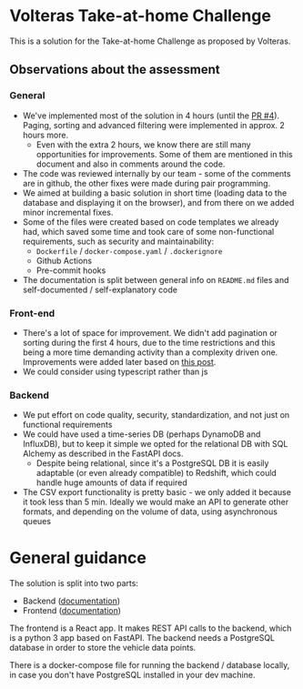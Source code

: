 # Volteras Take-at-home Challenge

This is a solution for the Take-at-home Challenge as proposed by Volteras.

## Observations about the assessment

### General
- We've implemented most of the solution in 4 hours (until the [PR #4](https://github.com/inspira/volteras-assignment/pull/4)). Paging, sorting and advanced filtering were implemented in approx. 2 hours more. 
  - Even with the extra 2 hours, we know there are still many opportunities for improvements. Some of them are mentioned  in this document and also in comments around the code.
- The code was reviewed internally by our team - some of the comments are in github, the other fixes were made during pair programming.
- We aimed at building a basic solution in short time (loading data to the database and displaying it on the browser), and from there on we added minor incremental fixes.
- Some of the files were created based on code templates we already had, which saved some time and took care of some non-functional requirements, such as security and maintainability:
  - `Dockerfile` / `docker-compose.yaml` / `.dockerignore`
  - Github Actions
  - Pre-commit hooks
- The documentation is split between general info on `README.md` files and self-documented / self-explanatory code


### Front-end
- There's a lot of space for improvement. We didn't add pagination or sorting during the first 4 hours, due to the time restrictions and this being a more time demanding activity than a complexity driven one. Improvements were added later based on [this post](https://www.taniarascia.com/front-end-tables-sort-filter-paginate/).
- We could consider using typescript rather than js

### Backend
- We put effort on code quality, security, standardization, and not just on functional requirements
- We could have used a time-series DB (perhaps DynamoDB and InfluxDB), but to keep it simple we opted for the relational DB with SQL Alchemy as described in the FastAPI docs.
  - Despite being relational, since it's a PostgreSQL DB it is easily adaptable (or even already compatible) to Redshift, which could handle huge amounts of data if required
- The CSV export functionality is pretty basic - we only added it because it took less than 5 min. Ideally we would make an API to generate other formats, and depending on the volume of data, using asynchronous queues

# General guidance

The solution is split into two parts:

- Backend ([documentation](backend/README.md))
- Frontend ([documentation](frontend/README.md))

The frontend is a React app. It makes REST API calls to the backend, which is a python 3 app based on FastAPI. The backend needs a PostgreSQL database in order to store the vehicle data points.

There is a docker-compose file for running the backend / database locally, in case you don't have PostgreSQL installed in your dev machine.
